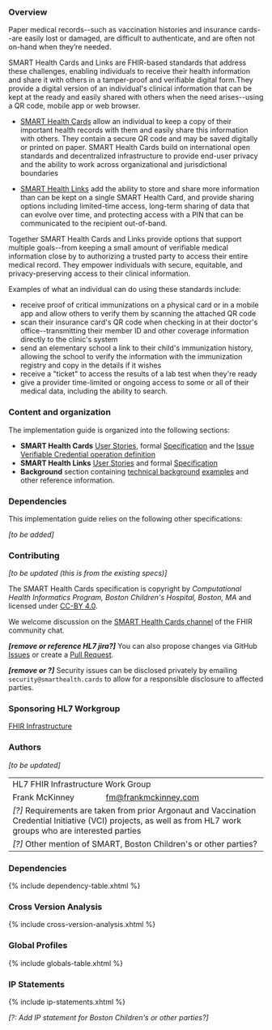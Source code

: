 ### Overview

Paper medical records--such as vaccination histories and insurance cards--are easily lost or damaged, are difficult to authenticate, and are often not on-hand when they’re needed. 

SMART Health Cards and Links are FHIR-based standards that address these challenges, enabling individuals to receive their health information and share it with others in a tamper-proof and verifiable digital form.They provide a digital version of an individual's clinical information that can be kept at the ready and easily shared with others when the need arises--using a QR code, mobile app or web browser.


* [SMART Health Cards](cards-user-stories.html) allow an individual to keep a copy of their important health records with them and easily share this information with others. They contain a secure QR code and may be saved digitally or printed on paper. SMART Health Cards build on international open standards and decentralized infrastructure to provide end-user privacy and the ability to work across organizational and jurisdictional boundaries

* [SMART Health Links](links-user-stories.html) add the ability to store and share more information than can be kept on a single SMART Health Card, and provide sharing options including limited-time access, long-term sharing of data that can evolve over time, and protecting access with a PIN that can be communicated to the recipient out-of-band.

Together SMART Health Cards and Links provide options that support multiple goals--from keeping a small amount of verifiable medical information close by to authorizing a trusted party to access their entire medical record. They empower individuals with secure, equitable, and privacy-preserving access to their clinical information.

<p></p>

Examples of what an individual can do using these standards include:

- receive proof of critical immunizations on a physical card or in a mobile app and allow others to verify them by scanning the attached QR code
- scan their insurance card's QR code when checking in at their doctor's office--transmitting their member ID and other coverage information directly to the clinic's system
- send an elementary school a link to their child's immunization history, allowing the school to verify the information with the immunization registry and copy in the details if it wishes
- receive a "ticket" to access the results of a lab test when they're ready
- give a provider time-limited or ongoing access to some or all of their medical data, including the ability to search.

<p></p>

### Content and organization
The implementation guide is organized into the following sections:
* **SMART Health Cards** [User Stories](cards-user-stories.html), formal [Specification](cards-specification.html) and the [Issue Verifiable Credential operation definition](OperationDefinition-patient-i-health-cards-issue.html)
* **SMART Health Links** [User Stories](links-user-stories.html) and formal [Specification](links-specification.html)
* **Background** section containing [technical background](technical-background.html) [examples](examples.html) and other reference information. 

<p></p>

### Dependencies 
This implementation guide relies on the following other specifications: 

*[to be added]*

<p></p>

### Contributing

*[to be updated (this is from the existing specs)]*

The SMART Health Cards specification is copyright by *Computational Health Informatics Program, Boston Children's Hospital, Boston, MA* and licensed under [CC-BY 4.0](https://creativecommons.org/licenses/by/4.0/).

We welcome discussion on the [SMART Health Cards channel](https://chat.fhir.org/#narrow/stream/284830-smart.2Fhealth-cards) of the FHIR community chat. 

_**[remove or reference HL7 jira?]**_ You can also propose changes via GitHub [Issues](https://github.com/smart-on-fhir/health-cards/issues) or create a [Pull Request](https://github.com/smart-on-fhir/health-cards/pulls).

_**[remove or ?]**_ Security issues can be disclosed privately by emailing `security@smarthealth.cards` to allow for a responsible disclosure to affected parties.


<p></p>

### Sponsoring HL7 Workgroup  
[FHIR Infrastructure](https://confluence.hl7.org/display/FHIRI)

<p></p>

### Authors

*[to be updated]*

<table class="grid">
    <tbody>
	  <tr>
		<td colspan="2">HL7 FHIR Infrastructure Work Group</td>
  	  </tr>
  	  <tr>
		<td>Frank McKinney</td>
		<td><a href="mailto:fm@frankmckinney.com">fm@frankmckinney.com</a></td>
	  </tr>
	  <tr>
		<td colspan="2"><i>[?]</i> Requirements are taken from prior Argonaut and Vaccination Credential Initiative (VCI) projects, as well as  from HL7 work groups who are interested parties</td>
  	  </tr>
	  <tr>
		<td colspan="2"><i>[?]</i> Other mention of SMART, Boston Children's or other parties?</td>
  	  </tr>
	</tbody>
  </table>

<p></p>

### Dependencies
{% include dependency-table.xhtml %}

### Cross Version Analysis
{% include cross-version-analysis.xhtml %}

### Global Profiles
{% include globals-table.xhtml %}

### IP Statements
{% include ip-statements.xhtml %}

<p></p>

*[?: Add IP statement for Boston Children's or other parties?]*

<p></p>
<p></p>